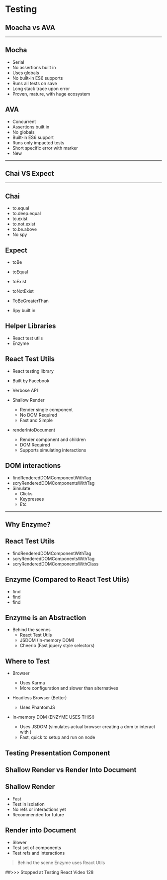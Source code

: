 # Testing 

## Moacha vs AVA
---------------------------------
## Mocha
* Serial
* No assertions built in
* Uses globals
* No built-in ES6 supports
* Runs all tests on save
* Long stack trace upon error
* Proven, mature, with huge ecosystem

## AVA
* Concurrent
* Assertions built in
* No globals
* Built-in ES6 support
* Runs only impacted tests
* Short specific error with marker
* New

-------------------------------

## Chai VS Expect
-------------------------------
## Chai
* to.equal
* to.deep.equal
* to.exist
* to.not.exist
* to.be.above
* No spy

## Expect
* toBe
* toEqual
* toExist
* toNotExist
* ToBeGreaterThan

* Spy built in

## Helper Libraries

* React test utils
* Enzyme

## React Test Utils
* React testing library
* Built by Facebook
* Verbose API

* Shallow Render
    * Render single component
    * No DOM Required
    * Fast and Simple

* renderIntoDocument
    * Render component and children
    * DOM Required
    * Supports simulating interactions

## DOM interactions
* findRenderedDOMComponentWithTag
* scryRenderedDOMComponentsWithTag
* Simulate
    * Clicks
    * Keypresses
    * Etc

--------

## Why Enzyme?

## React Test Utils
* findRenderedDOMComponentWithTag
* scryRenderedDOMComponentsWithTag
* scryRenderedDOMComponentsWithClass

## Enzyme (Compared to React Test Utils)
* find
* find
* find

## Enzyme is an Abstraction
* Behind the scenes
    - React Test Utils
    - JSDOM (In-memory DOM)
    - Cheerio (Fast jquery style selectors)


## Where to Test
* Browser 
    * Uses Karma
    * More configuration and slower than alternatives

* Headless Browser (Better)
    * Uses PhantomJS

* In-memory DOM (ENZYME USES THIS!)
    * Uses JSDOM (simulates actual browser creating a dom to interact with )
    * Fast, quick to setup and run on node

## Testing Presentation Component

## Shallow Render vs Render Into Document

## Shallow Render
* Fast
* Test in isolation
* No refs or interactions yet
* Recommended for future

## Render into Document
* Slower
* Test set of components
* Test refs and interactions

> Behind the scene Enzyme uses React Utils

##>>> Stopped at Testing React Video 128